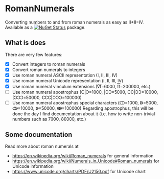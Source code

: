 # RomanNumerals
Converting numbers to and from roman numerals as easy as II+II=IV.  
Available as a [![NuGet Status](http://img.shields.io/nuget/v/Roman-Numerals.svg?style=flat-square)](https://www.nuget.org/packages/Roman-Numerals) package.

## What is does

There are very few features:  
- [x] Convert integers to roman numerals
- [x] Convert roman numerals to integers
- [x] Use roman numeral ASCII representation (I, II, III, IV)
- [x] Use roman numeral Unicode representation (Ⅰ, Ⅱ, Ⅲ, Ⅳ)
- [x] Use roman numeral vinculum extensions (V̅I̅=6000, I̿I̿=200000, etc.)
- [ ] Use roman numeral apostrophus (C|Ɔ=1000, |ƆƆ=5000, CC|ƆƆ=10000, |ƆƆƆ=50000, CCC|ƆƆƆ=100000)
- [ ] Use roman numeral apostrophus special characters (ↀ=1000, ↁ=5000, ↂ=10000, ↇ=50000, ↈ=100000)
Regarding apostrophus, this will be done the day I find documentation about it (i.e. how to write non-trivial numbers such as 7000, 80000, etc.)

## Some documentation

Read more about roman numerals at 
* https://en.wikipedia.org/wiki/Roman_numerals for general information
* https://en.wikipedia.org/wiki/Numerals_in_Unicode#Roman_numerals for Unicode information
* https://www.unicode.org/charts/PDF/U2150.pdf for Unicode chart
